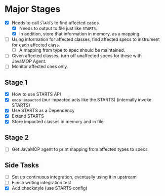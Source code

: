 # Major Stages

- [x] Needs to call `STARTS` to find affected cases.
  - [x] Needs to output to file just like `STARTS`.
  - [x] In addition, store that information in memory, as a mapping.
- [ ] Using information for affected classes, find affected specs to instrument for each affected class.
  - [ ] A mapping from type to spec should be maintained.
- [ ] Given affected classes, turn off unaffected specs for these with JavaMOP Agent.
- [ ] Monitor affected ones only.

## Stage 1

- [x] How to use STARTS API
- [x] `emop:impacted` (our impacted acts like the STARTS) (internally invoke STARTS)
- [x] Use STARTS as a Dependency
- [x] Extend STARTS
- [x] Store impacted classes in memory and in file

## Stage 2

- [ ] Get JavaMOP agent to print mapping from affected types to specs

## Side Tasks

- [ ] Set up continuous integration, eventually using it in upstream
- [ ] Finish writing integration test
- [x] Add checkstyle (use STARTS config)
